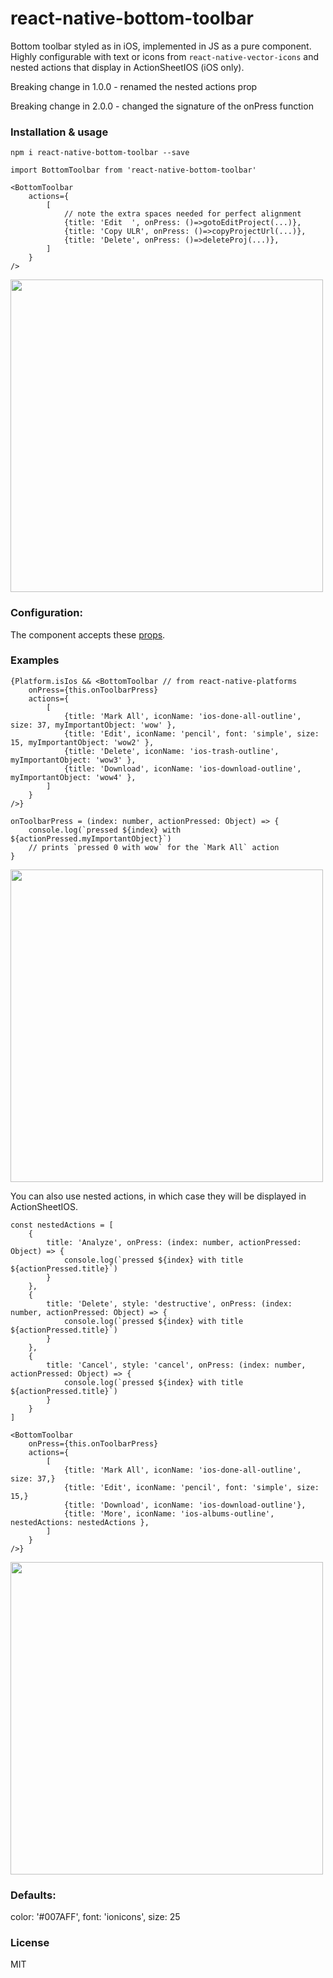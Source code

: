 # react-native-bottom-toolbar

Bottom toolbar styled as in iOS, implemented in JS as a pure component. Highly configurable with text or icons from `react-native-vector-icons` and nested actions that display in ActionSheetIOS (iOS only). 

Breaking change in 1.0.0 - renamed the nested actions prop

Breaking change in 2.0.0 - changed the signature of the onPress function


### Installation & usage

`npm i react-native-bottom-toolbar --save`

```
import BottomToolbar from 'react-native-bottom-toolbar'

<BottomToolbar
    actions={
        [
            // note the extra spaces needed for perfect alignment
            {title: 'Edit  ', onPress: ()=>gotoEditProject(...)}, 
            {title: 'Copy ULR', onPress: ()=>copyProjectUrl(...)},
            {title: 'Delete', onPress: ()=>deleteProj(...)},
        ]
    }
/>
```
<img src="https://raw.githubusercontent.com/vonovak/react-native-bottom-toolbar/master/one.png" width="500" />

### Configuration:

The component accepts these [props](https://github.com/vonovak/react-native-bottom-toolbar/blob/master/index.js#L110).


### Examples

```
{Platform.isIos && <BottomToolbar // from react-native-platforms 
    onPress={this.onToolbarPress}
    actions={
        [
            {title: 'Mark All', iconName: 'ios-done-all-outline', size: 37, myImportantObject: 'wow' },
            {title: 'Edit', iconName: 'pencil', font: 'simple', size: 15, myImportantObject: 'wow2' },
            {title: 'Delete', iconName: 'ios-trash-outline', myImportantObject: 'wow3' },
            {title: 'Download', iconName: 'ios-download-outline', myImportantObject: 'wow4' },
        ]
    }
/>}

onToolbarPress = (index: number, actionPressed: Object) => {
    console.log(`pressed ${index} with ${actionPressed.myImportantObject}`)
    // prints `pressed 0 with wow` for the `Mark All` action
}
```
<img src="https://raw.githubusercontent.com/vonovak/react-native-bottom-toolbar/master/two.png" width="500" />


You can also use nested actions, in which case they will be displayed in ActionSheetIOS.

```
const nestedActions = [
    {
        title: 'Analyze', onPress: (index: number, actionPressed: Object) => {
            console.log(`pressed ${index} with title ${actionPressed.title}`)
        }
    },
    {
        title: 'Delete', style: 'destructive', onPress: (index: number, actionPressed: Object) => {
            console.log(`pressed ${index} with title ${actionPressed.title}`)
        }
    },
    {
        title: 'Cancel', style: 'cancel', onPress: (index: number, actionPressed: Object) => {
            console.log(`pressed ${index} with title ${actionPressed.title}`)
        }
    }
]
        
<BottomToolbar 
    onPress={this.onToolbarPress}
    actions={
        [
            {title: 'Mark All', iconName: 'ios-done-all-outline', size: 37,}
            {title: 'Edit', iconName: 'pencil', font: 'simple', size: 15,}
            {title: 'Download', iconName: 'ios-download-outline'},
            {title: 'More', iconName: 'ios-albums-outline', nestedActions: nestedActions },
        ]
    }
/>}
```

<img src="https://raw.githubusercontent.com/vonovak/react-native-bottom-toolbar/master/three.png" width="500" />


### Defaults:

color: '#007AFF',
font: 'ionicons',
size: 25

### License
MIT
